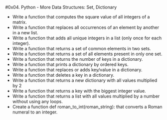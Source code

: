 #0x04. Python - More Data Structures: Set, Dictionary
* Write a function that computes the square value of all integers of a matrix.
* Write a function that replaces all occurrences of an element by another in a new list.
* Write a function that adds all unique integers in a list (only once for each integer).
* Write a function that returns a set of common elements in two sets.
* Write a function that returns a set of all elements present in only one set.
* Write a function that returns the number of keys in a dictionary.
* Write a function that prints a dictionary by ordered keys.
* Write a function that replaces or adds key/value in a dictionary.
* Write a function that deletes a key in a dictionary.
* Write a function that returns a new dictionary with all values multiplied by 2
* Write a function that returns a key with the biggest integer value.
* Write a function that returns a list with all values multiplied by a number without using any loops.
* Create a function def roman_to_int(roman_string): that converts a Roman numeral to an integer.
